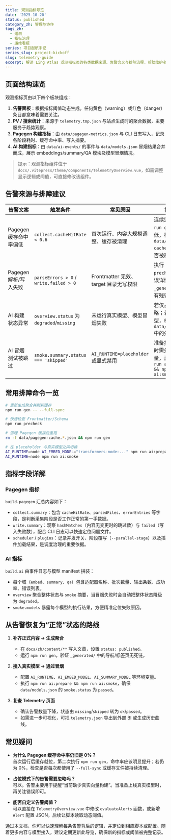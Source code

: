```yaml
---
title: 观测指标导览
date: '2025-10-20'
status: published
category_zh: 管理与协作
tags_zh:
  - 遥测
  - 指标治理
  - 运维看板
series: 项目起航手记
series_slug: project-kickoff
slug: telemetry-guide
excerpt: 解读 Ling Atlas 观测指标页的各类数据来源、告警含义与排障流程，帮助维护者快速判断个人向量化知识库的运行健康度。
---
```


## 页面结构速览

观测指标页由以下四个板块组成：

1. **告警面板**：根据指标阈值动态生成。任何黄色（warning）或红色（danger）条目都意味着需要关注。
2. **PV / 搜索统计**：来源于 `telemetry.tmp.json` 与站点生成时的聚合数据，主要服务于趋势观察。
3. **Pagegen 构建指标**：由 `data/pagegen-metrics.json` 与 CLI 日志写入，记录各阶段耗时、缓存命中率、写入摘要。
4. **AI 构建指标**：由 `data/ai-events/` 的事件与 `data/models.json` 冒烟结果合并而成，展示 embeddings/summary/QA 模块及模型冒烟情况。

> 提示：观测指标组件位于 `docs/.vitepress/theme/components/TelemetryOverview.vue`，如需调整显示逻辑或阈值，可直接修改该组件。

## 告警来源与排障建议

| 告警文案 | 触发条件 | 常见原因 | 排障建议 |
| --- | --- | --- | --- |
| Pagegen 缓存命中率偏低 | `collect.cacheHitRate < 0.6` | 首次运行、内容大规模调整、缓存被清理 | 连续运行两次 `npm run gen`；若仍过低，检查 `data/pagegen-cache.*.json` 是否被覆盖 |
| Pagegen 解析/写入失败 | `parseErrors > 0` / `write.failed > 0` | Frontmatter 无效、target 目录无写权限 | 执行 `npm run precheck` 查看错误详情；确认 `_generated/` 是否有残留锁定文件 |
| AI 构建状态异常 | `overview.status` 为 `degraded`/`missing` | 未运行真实模型、模型冒烟失败 | 若仅占位运行可忽略；若使用真实模型，检查 `data/models.json` 中的失败条目 |
| AI 冒烟测试被跳过 | `smoke.summary.status === 'skipped'` | `AI_RUNTIME=placeholder` 或显式禁用 | 准备接入真实模型时需先清理环境变量，再运行 `npm run ai:prepare && npm run ai:smoke` |

## 常用排障命令一览

```bash
# 重新生成聚合并刷新缓存
npm run gen -- --full-sync

# 快速检查 Frontmatter/Schema
npm run precheck

# 清理 Pagegen 缓存后重跑
rm -f data/pagegen-cache.*.json && npm run gen

# 在 placeholder 与真实模型之间切换
AI_RUNTIME=node AI_EMBED_MODEL="transformers-node:..." npm run ai:prepare
AI_RUNTIME=node npm run ai:smoke
```

## 指标字段详解

### Pagegen 指标

`build.pagegen` 汇总内容如下：

- `collect.summary`：包含 `cacheHitRate`、`parsedFiles`、`errorEntries` 等字段，是判断采集阶段是否工作正常的第一手数据。
- `write.summary`：观察 `hashMatches`（内容无变更时的跳过数）与 `failed`（写入失败数），配合 CLI 日志可以快速定位问题文件。
- `scheduler` / `plugins`：记录并发开关、阶段覆写（`--parallel-stage`）以及插件加载结果，是调度治理的重要依据。

### AI 指标

`build.ai` 由事件日志与模型 manifest 拼装：

- 每个域（`embed`、`summary`、`qa`）包含适配器名称、批次数量、输出条数、成功率、错误列表。
- `overview` 聚合整体状态与 `smoke` 摘要，当冒烟失败时会自动把整体状态降级为 `degraded`。
- `smoke.models` 暴露每个模型的执行结果，方便精准定位失败原因。

## 从告警恢复为“正常”状态的路线

1. **补齐正式内容 → 生成聚合**  
   - 在 `docs/zh/content/**` 写入文章，设置 `status: published`。  
   - 运行 `npm run gen`，验证 `_generated/` 中的导航/标签页无死链。

2. **接入真实模型 → 通过冒烟**  
   - 配置 `AI_RUNTIME`、`AI_EMBED_MODEL`、`AI_SUMMARY_MODEL` 等环境变量。  
   - 执行 `npm run ai:prepare && npm run ai:smoke`，确保 `data/models.json` 的 `smoke.status` 为 `passed`。

3. **复查 Telemetry 页面**  
   - 确认告警数量下降，状态由 `missing`/`skipped` 转为 `ok`/`passed`。  
   - 如需进一步可视化，可把 `telemetry.json` 导出到外部 BI 或生成历史曲线。

## 常见疑问

- **为什么 Pagegen 缓存命中率仍旧是 0%？**  
  首次运行后缓存就位，第二次执行 `npm run gen`，命中率应该明显提升；若仍为 0%，检查是否每次都使用了 `--full-sync` 或缓存文件被持续清理。

- **占位模式下的告警需要忽略吗？**  
  可以。告警主要用于提醒“当前缺少真实向量构建”。当准备上线真实模型时，再关注错误即可。

- **能否自定义告警阈值？**  
  可以直接在 `TelemetryOverview.vue` 中修改 `evaluateAlerts` 函数，或新增 `Alert` 配置 JSON，后续让脚本读取动态阈值。

通过本文档，你可以快速理解每条告警背后的逻辑，并定位到相应脚本或配置。随着更多内容与模型接入，建议定期更新此导览，确保新的指标或阈值被完整记录。

